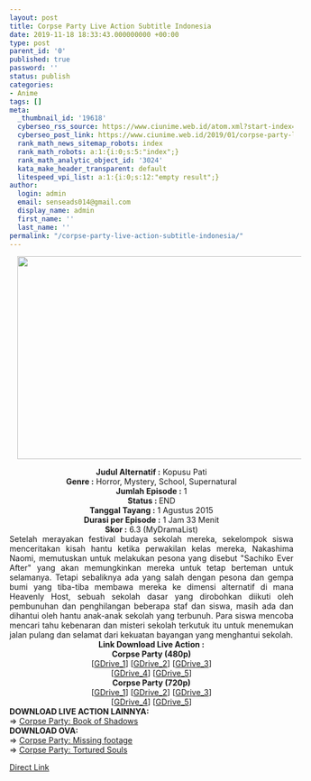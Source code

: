 ```yaml
---
layout: post
title: Corpse Party Live Action Subtitle Indonesia
date: 2019-11-18 18:33:43.000000000 +00:00
type: post
parent_id: '0'
published: true
password: ''
status: publish
categories:
- Anime
tags: []
meta:
  _thumbnail_id: '19618'
  cyberseo_rss_source: https://www.ciunime.web.id/atom.xml?start-index=2401&max-results=150
  cyberseo_post_link: https://www.ciunime.web.id/2019/01/corpse-party-live-action-subtitle.html
  rank_math_news_sitemap_robots: index
  rank_math_robots: a:1:{i:0;s:5:"index";}
  rank_math_analytic_object_id: '3024'
  kata_make_header_transparent: default
  litespeed_vpi_list: a:1:{i:0;s:12:"empty result";}
author:
  login: admin
  email: senseads014@gmail.com
  display_name: admin
  first_name: ''
  last_name: ''
permalink: "/corpse-party-live-action-subtitle-indonesia/"
---
```

<div class="separator" style="clear: both; text-align: center;"><a href="https://1.bp.blogspot.com/-o-NN1KjzBVg/XFFaP17eI0I/AAAAAAAAJIU/UOBMnRmRhaQrlN9CaxWl0-a8XD_JBbt-QCLcBGAs/s1600/Corpse%2BParty.jpg" imageanchor="1" style="margin-left: 1em; margin-right: 1em;"><img border="0" data-original-height="720" data-original-width="1280" height="360" src="{{ site.baseurl }}/assets/2019/11/Corpse%2BParty.jpg" width="640" /></a></div>
<p>
<div style="text-align: center;"><b>Judul</b><b><b> Alternatif </b>:</b> Kopusu Pati</div>
<div style="text-align: center;"><b><b>Genre :</b></b> Horror, Mystery, School, Supernatural</div>
<div style="text-align: center;"><b>Jumlah Episode :</b> 1<br /><b>Status :&nbsp;</b>END<br /><b>Tanggal Tayang :</b> 1 Agustus 2015<br /><b>Durasi per Episode :</b> 1 Jam 33 Menit</div>
<div style="text-align: center;"><b>Skor :</b> 6.3 (MyDramaList)</div>
<div style="text-align: center;"></div>
<div style="text-align: justify;">Setelah merayakan festival budaya sekolah mereka, sekelompok siswa menceritakan kisah hantu ketika perwakilan kelas mereka, Nakashima Naomi, memutuskan untuk melakukan pesona yang disebut "Sachiko Ever After" yang akan memungkinkan mereka untuk tetap berteman untuk selamanya. Tetapi sebaliknya ada yang salah dengan pesona dan gempa bumi yang tiba-tiba membawa mereka ke dimensi alternatif di mana Heavenly Host, sebuah sekolah dasar yang dirobohkan diikuti oleh pembunuhan dan penghilangan beberapa staf dan siswa, masih ada dan dihantui oleh hantu anak-anak sekolah yang terbunuh. Para siswa mencoba mencari tahu kebenaran dan misteri sekolah terkutuk itu untuk menemukan jalan pulang dan selamat dari kekuatan bayangan yang menghantui sekolah.</div>
<div style="text-align: justify;"></div>
<div style="text-align: justify;"></div>
<div style="text-align: center;"><b>Link Download Live Action :</b></div>
<div style="text-align: center;">
<div style="text-align: center;"><b>Corpse Party (480p)</b></div>
</div>
<div style="text-align: center;">[<a href="https://drive.google.com/uc?id=1KJ73ZVHMQa3HAXNjBg7ngkralJyiiqxk" target="_blank" rel="noopener">GDrive_1</a>] [<a href="https://drive.google.com/uc?id=1hGTZ-au42oXmNqDac2lswMJSkycZt89g" target="_blank" rel="noopener">GDrive_2</a>] [<a href="https://drive.google.com/uc?id=1YIAaIb096r21xVHzSgF-x1k2K5U2sVAa" target="_blank" rel="noopener">GDrive_3</a>]<br />[<a href="https://drive.google.com/uc?export=download&amp;id=1pk_MhmZO9uuRz55CYLDSJitRcPBqdIxo" target="_blank" rel="noopener">GDrive_4</a>] [<a href="https://drive.google.com/uc?export=download&amp;id=1PPSS7WieQRXR-SoHFxRsqtwGfUdl0wEa" target="_blank" rel="noopener">GDrive_5</a>]</div>
<div style="text-align: center;"><b>Corpse Party (720p)</b><br />[<a href="https://drive.google.com/uc?id=10Aamdj4VZDy5B7bRBbogN6H1lh_PVf-2" target="_blank" rel="noopener">GDrive_1</a>] [<a href="https://drive.google.com/uc?id=1vWZi9p-vdm0ZKQkYyViMxbyZ_ZgrwSd6" target="_blank" rel="noopener">GDrive_2</a>] [<a href="https://drive.google.com/uc?id=1W_sdSR5MGWQRLA-W318uNozsFZFA3iat" target="_blank" rel="noopener">GDrive_3</a>]<br />[<a href="https://drive.google.com/uc?export=download&amp;id=1R-JqwZvAiEJYH0_bth1QiMRSXRUw-MeV" target="_blank" rel="noopener">GDrive_4</a>] [<a href="https://drive.google.com/uc?export=download&amp;id=1G2AaVeu20HC029UX2SG4rdkssXbmVdzp" target="_blank" rel="noopener">GDrive_5</a>]
<div style="text-align: left;"></div>
<div style="text-align: left;"></div>
<div style="text-align: left;"><b>DOWNLOAD LIVE ACTION LAINNYA:</b></div>
<div style="text-align: left;"></div>
<div style="text-align: left;">=&gt;&nbsp;<a href="https://www.ciunime.web.id/2019/01/corpse-party-book-of-shadows-live.html" target="_blank" rel="noopener">Corpse Party: Book of Shadows</a></div>
<div style="text-align: left;">
<div style="text-align: left;"><b>DOWNLOAD OVA:</b></div>
<div style="text-align: left;"></div>
<div style="text-align: left;">=&gt;&nbsp;<a href="https://www.ciunime.web.id/2019/04/corpse-party-missing-footage-ova.html" target="_blank" rel="noopener">Corpse Party: Missing footage</a></div>
<div style="text-align: left;">=&gt;&nbsp;<a href="https://www.ciunime.web.id/2019/04/corpse-party-tortured-souls-episode-01.html" target="_blank" rel="noopener">Corpse Party: Tortured Souls</a></div>
<p></div>
</div>
<link rel="stylesheet" href="https://cdnjs.cloudflare.com/ajax/libs/font-awesome/4.7.0/css/font-awesome.min.css" />
<div class="divbtn"> <a href="https://handymansurrender.com/fihup8buzv?key=94550f7ce39444073321dde3b8782f97" class="btn"><i class="fa fa-download"></i> Direct Link</a> </div>
